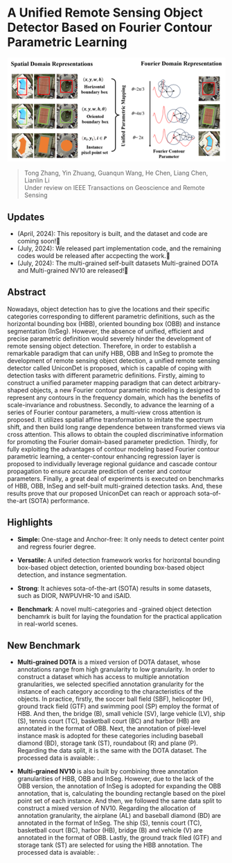 # A Unified Remote Sensing Object Detector Based on Fourier Contour Parametric Learning
![](docs/framework.png)         
> Tong Zhang, Yin Zhuang, Guanqun Wang, He Chen, Liang Chen, Lianlin Li      
> Under review on IEEE Transactions on Geoscience and Remote Sensing

## Updates

 - (April, 2024): This repository is built, and the dataset and code are coming soon!🚀
 - (July, 2024): We released part implementation code, and the remaining codes would be released after accpecting the work.🌟
 - (July, 2024): The multi-grained self-built datasets Multi-grained DOTA and Multi-grained NV10 are released!🌟

## Abstract 
Nowadays, object detection has to give the locations and their specific categories corresponding to different parametric definitions, such as the horizontal bounding box (HBB), oriented bounding box (OBB) and instance segmentation (InSeg). However, the absence of unified, efficient and precise parametric definition would severely hinder the development of remote sensing object detection. Therefore, in order to establish a remarkable paradigm that can unify HBB, OBB and InSeg to promote the development of remote sensing object detection, a unified remote sensing detector called UniconDet is proposed, which is capable of coping with detection tasks with different parametric definitions. Firstly, aiming to construct a unified parameter mapping paradigm that can detect arbitrary-shaped objects, a new Fourier contour parametric modeling is designed to represent any contours in the frequency domain, which has the benefits of scale-invariance and robustness. Secondly, to advance the learning of a series of Fourier contour parameters, a multi-view cross attention is proposed. It utilizes spatial affine transformation to imitate the spectrum shift, and then build long range dependence between transformed views via cross attention. This allows to obtain the coupled discriminative information for promoting the Fourier domain-based parameter prediction. Thirdly, for fully exploiting the advantages of contour modeling based Fourier contour parametric learning, a center-contour enhancing regression layer is proposed to individually leverage regional guidance and cascade contour propagation to ensure accurate prediction of center and contour parameters. Finally, a great deal of experiments is executed on benchmarks of HBB, OBB, InSeg and self-built multi-grained detection tasks. And, these results prove that our proposed UniconDet can reach or approach sota-of-the-art (SOTA) performance.


## Highlights

- **Simple:** One-stage and Anchor-free: It only needs to detect center point and regress fourier degree.

- **Versatile:** A unifed detection framework works for horizontal bounding box-based object detection, oriented bounding box-based object detection, and instance segmentation.

- **Strong**: It achieves sota-of-the-art (SOTA) results in some datasets, such as DIOR, NWPUVHR-10 and iSAID.

- **Benchmark**: A novel multi-categories and -grained object detection benchamrk is built for laying the foundation for the practical application in real-world scenes.

## New Benchmark
- **Multi-grained DOTA**  is a mixed version of DOTA dataset, whose annotations range from high granularity to low granularity. In order to construct a dataset which has access to multiple annotation granularities, we selected specified annotation granularity for the instance of each category according to the characteristics of the objects. In practice, firstly, the soccer ball field (SBF), helicopter (H), ground track field (GTF) and swimming pool (SP) employ the format of HBB. And then, the bridge (B), small vehicle (SV), large vehicle (LV), ship (S), tennis court (TC), basketball court (BC) and harbor (HB) are annotated in the format of OBB. Next, the annotation of pixel-level instance mask is adopted for these categories including baseball diamond (BD), storage tank (ST), roundabout (R) and plane (P). Regarding the data split, it is the same with the DOTA dataset. The processed data is avaiable: .

- **Multi-grained NV10**  is also built by combining three annotation granularities of HBB, OBB and InSeg. However, due to the lack of the OBB version, the annotation of InSeg is adopted for expanding the OBB annotation, that is, calculating the bounding rectangle based on the pixel point set of each instance. And then, we followed the same data split to construct a mixed version of NV10. Regarding the allocation of annotation granularity, the airplane (AL) and baseball diamond (BD) are annotated in the format of InSeg. The ship (S), tennis court (TC), basketball court (BC), harbor (HB), bridge (B) and vehicle (V) are annotated in the format of OBB. Lastly, the ground track filed (GTF) and storage tank (ST) are selected for using the HBB annotation. The processed data is avaiable: .

